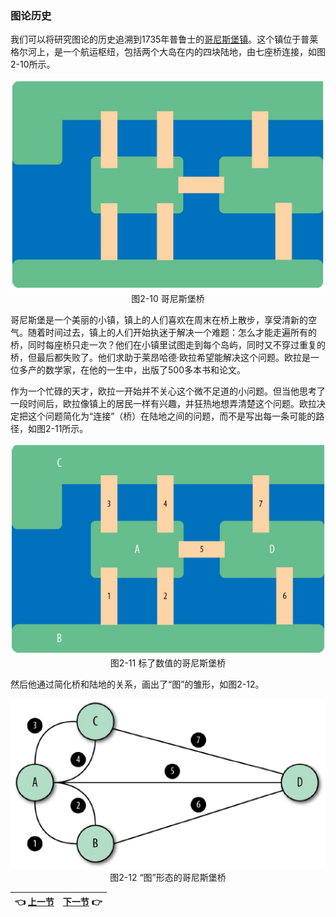 ### 图论历史
我们可以将研究图论的历史追溯到1735年普鲁士的[哥尼斯堡镇](http://bit.ly/2AQhU47)。这个镇位于普莱格尔河上，是一个航运枢纽，包括两个大岛在内的四块陆地，由七座桥连接，如图2-10所示。
<p align="center">
  <img src="Image/2-10.png"><br>
  图2-10 哥尼斯堡桥<br>
</p>
  
哥尼斯堡是一个美丽的小镇，镇上的人们喜欢在周末在桥上散步，享受清新的空气。随着时间过去，镇上的人们开始执迷于解决一个难题：怎么才能走遍所有的桥，同时每座桥只走一次？他们在小镇里试图走到每个岛屿，同时又不穿过重复的桥，但最后都失败了。他们求助于莱昂哈德·欧拉希望能解决这个问题。欧拉是一位多产的数学家，在他的一生中，出版了500多本书和论文。
  
作为一个忙碌的天才，欧拉一开始并不关心这个微不足道的小问题。但当他思考了一段时间后，欧拉像镇上的居民一样有兴趣，并狂热地想弄清楚这个问题。欧拉决定把这个问题简化为“连接”（桥）在陆地之间的问题，而不是写出每一条可能的路径，如图2-11所示。
<p align="center">
  <img src="Image/2-11.png"><br>
  图2-11 标了数值的哥尼斯堡桥<br>
</p>
  
然后他通过简化桥和陆地的关系，画出了“图”的雏形，如图2-12。
<p align="center">
  <img src="Image/2-12.png"><br>
  图2-12 “图”形态的哥尼斯堡桥<br>
</p>
  
  
| :point_left: [上一节](/ch02_01.md) | [下一节](/ch02_03.md) :point_right: |
| - | - |
